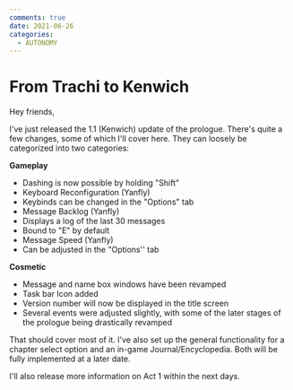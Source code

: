 ```yaml
---
comments: true
date: 2021-06-26
categories:
  - AUTONOMY
---
```


# From Trachi to Kenwich
Hey friends,

I've just released the 1.1 (Kenwich) update of the prologue. There's quite a few changes, some of which I'll cover here. They can loosely be categorized into two categories:

**Gameplay**
  - Dashing is now possible by holding "Shift"
  - Keyboard Reconfiguration (Yanfly)
  - Keybinds can be changed in the "Options" tab 
  - Message Backlog (Yanfly) 
  - Displays a log of the last 30 messages
  - Bound to "E" by default
  - Message Speed (Yanfly)
  - Can be adjusted in the "Options'' tab

**Cosmetic**
  - Message and name box windows have been revamped
  - Task bar Icon added
  - Version number will now be displayed in the title screen
  - Several events were adjusted slightly, with some of the later stages of the prologue being drastically revamped

That should cover most of it. I've also set up the general functionality for a chapter select option and an in-game Journal/Encyclopedia. Both will be fully implemented at a later date.

I'll also release more information on Act 1 within the next days.
